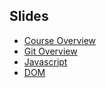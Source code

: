 ## Slides

* [Course Overview](course-overview.html)
* [Git Overview](git.html)
* [Javascript](js.html)
* [DOM](dom.html)